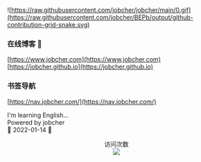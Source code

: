 ![https://raw.githubusercontent.com/jobcher/jobcher/main/0.gif](https://raw.githubusercontent.com/jobcher/BEPb/output/github-contribution-grid-snake.svg)
### 在线博客 👋
[https://www.jobcher.com](https://www.jobcher.com)  
[https://jobcher.github.io](https://jobcher.github.io)  
  
### 书签导航
[https://nav.jobcher.com/](https://nav.jobcher.com/)  
  
I'm learning English...  
Powered by jobcher  
🔭 2022-01-14 🔭

<p align="center"> 
  访问次数<br>
  <img src="https://profile-counter.glitch.me/jobcher/count.svg" />
</p>
<!--
**jobcher/jobcher** is a ✨ _special_ ✨ repository because its `README.md` (this file) appears on your GitHub profile.

Here are some ideas to get you started:

- 🔭 I’m currently working on ...
- 🌱 I’m currently learning ...
- 👯 I’m looking to collaborate on ...
- 🤔 I’m looking for help with ...
- 💬 Ask me about ...
- 📫 How to reach me: ...
- 😄 Pronouns: ...
- ⚡ Fun fact: ...
-->
